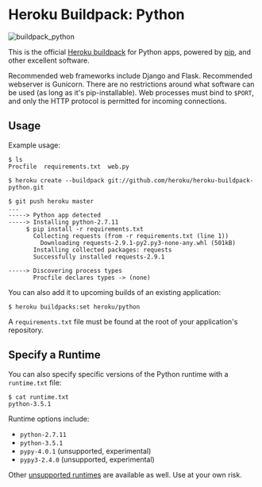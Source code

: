 # Heroku Buildpack: Python
![buildpack_python](https://cloud.githubusercontent.com/assets/51578/13116296/5f4058f0-d569-11e5-8129-bffd7be091e6.jpg)

This is the official [Heroku buildpack](http://devcenter.heroku.com/articles/buildpacks) for Python apps, powered by [pip](http://www.pip-installer.org/), and other excellent software.

Recommended web frameworks include Django and Flask. Recommended webserver is Gunicorn. There are no restrictions around what software can be used (as long as it's pip-installable). Web processes must bind to `$PORT`, and only the HTTP protocol is permitted for incoming connections.

Usage
-----

Example usage:

    $ ls
    Procfile  requirements.txt  web.py

    $ heroku create --buildpack git://github.com/heroku/heroku-buildpack-python.git

    $ git push heroku master
    ...
    -----> Python app detected
    -----> Installing python-2.7.11
         $ pip install -r requirements.txt
           Collecting requests (from -r requirements.txt (line 1))
             Downloading requests-2.9.1-py2.py3-none-any.whl (501kB)
           Installing collected packages: requests
           Successfully installed requests-2.9.1
           
    -----> Discovering process types
           Procfile declares types -> (none)

You can also add it to upcoming builds of an existing application:

    $ heroku buildpacks:set heroku/python

A `requirements.txt` file must be found at the root of your application's repository.

Specify a Runtime
-----------------

You can also specify specific versions of the Python runtime with a `runtime.txt` file:

    $ cat runtime.txt
    python-3.5.1

Runtime options include:

- `python-2.7.11`
- `python-3.5.1`
- `pypy-4.0.1` (unsupported, experimental)
- `pypy3-2.4.0` (unsupported, experimental)

Other [unsupported runtimes](https://github.com/heroku/heroku-buildpack-python/tree/master/builds/runtimes) are available as well. Use at your own risk. 
